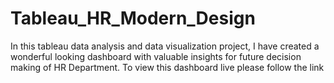 # Tableau_HR_Modern_Design
In this tableau data analysis and data visualization project, I have created a wonderful looking dashboard with valuable insights for future decision making of HR Department. To view this dashboard live please follow the link 
